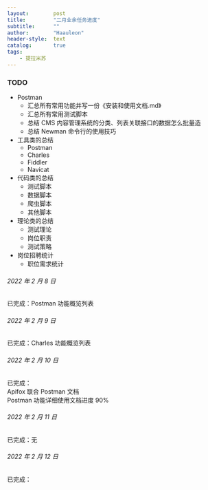 ```yaml
---
layout:        post
title:         "二月业余任务进度"
subtitle:      ""
author:        "Haauleon"
header-style:  text
catalog:       true
tags:
    - 提拉米苏
---
```


### TODO
- Postman
    - 汇总所有常用功能并写一份《安装和使用文档.md》
    - 汇总所有常用测试脚本
    - 总结 CMS 内容管理系统的分类、列表关联接口的数据怎么批量造
    - 总结 Newman 命令行的使用技巧
- 工具类的总结
    - Postman
    - Charles
    - Fiddler
    - Navicat
- 代码类的总结
    - 测试脚本
    - 数据脚本
    - 爬虫脚本
    - 其他脚本
- 理论类的总结
    - 测试理论
    - 岗位职责
    - 测试策略
- 岗位招聘统计
    - 职位需求统计

###### 2022 年 2 月 8 日
已完成：Postman 功能概览列表         

###### 2022 年 2 月 9 日
已完成：Charles 功能概览列表         

###### 2022 年 2 月 10 日
已完成：     
Apifox 联合 Postman 文档     
Postman 功能详细使用文档进度 90%         

###### 2022 年 2 月 11 日
已完成：无

###### 2022 年 2 月 12 日
已完成：